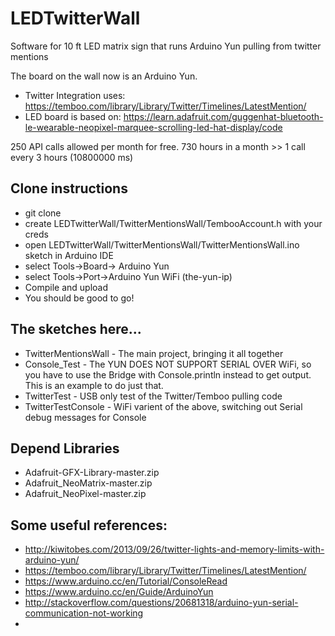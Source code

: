 # LEDTwitterWall
Software for 10 ft LED matrix sign that runs Arduino Yun pulling from twitter mentions


The board on the wall now is an Arduino Yun.

 * Twitter Integration uses: https://temboo.com/library/Library/Twitter/Timelines/LatestMention/
 * LED board is based on: https://learn.adafruit.com/guggenhat-bluetooth-le-wearable-neopixel-marquee-scrolling-led-hat-display/code

250 API calls allowed per month for free. 730 hours in a month >> 1 call every 3 hours (10800000 ms)

## Clone instructions
 * git clone 
 * create LEDTwitterWall/TwitterMentionsWall/TembooAccount.h with your creds
 * open LEDTwitterWall/TwitterMentionsWall/TwitterMentionsWall.ino sketch in Arduino IDE
 * select Tools->Board-> Arduino Yun
 * select Tools->Port->Arduino Yun WiFi (the-yun-ip)
 * Compile and upload
 * You should be good to go!

## The sketches here...
 * TwitterMentionsWall - The main project, bringing it all together
 * Console_Test	- The YUN DOES NOT SUPPORT SERIAL OVER WiFi, so you have to use the Bridge with Console.println instead to get output. This is an example to do just that.
 * TwitterTest - USB only test of the Twitter/Temboo pulling code
 * TwitterTestConsole - WiFi varient of the above, switching out Serial debug messages for Console


## Depend Libraries
 * Adafruit-GFX-Library-master.zip
 * Adafruit_NeoMatrix-master.zip
 * Adafruit_NeoPixel-master.zip
 
 
## Some useful references:
 * http://kiwitobes.com/2013/09/26/twitter-lights-and-memory-limits-with-arduino-yun/
 * https://temboo.com/library/Library/Twitter/Timelines/LatestMention/
 * https://www.arduino.cc/en/Tutorial/ConsoleRead
 * https://www.arduino.cc/en/Guide/ArduinoYun
 * http://stackoverflow.com/questions/20681318/arduino-yun-serial-communication-not-working
 * 
